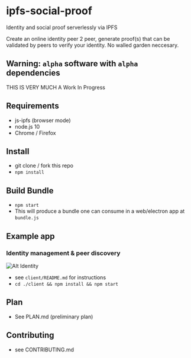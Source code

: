 # ipfs-social-proof

Identity and social proof serverlessly via IPFS

Create an online identity peer 2 peer, generate proof(s) that can be validated by peers to verify your identity. No walled garden neccesary.

## Warning: `alpha` software with `alpha` dependencies

THIS IS VERY MUCH A Work In Progress

## Requirements

* js-ipfs (browser mode)
* node.js 10
* Chrome / Firefox

## Install

* git clone / fork this repo
* `npm install`

## Build Bundle

* `npm start`
* This will produce a bundle one can consume in a web/electron app at `bundle.js`

## Example app

### Identity management & peer discovery

![Alt Identity](screenshots/identity.png?raw=true "Identity")

* see `client/README.md` for instructions
* `cd ./client && npm install && npm start`

## Plan

* See PLAN.md (preliminary plan)

## Contributing

* see CONTRIBUTING.md
